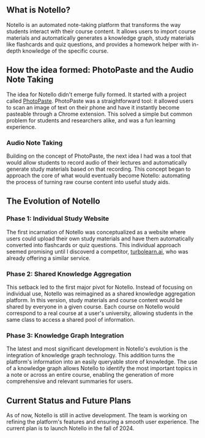 ## What is Notello?

Notello is an automated note-taking platform that transforms the way students interact with their course content. It allows users to import course materials and automatically generates a knowledge graph, study materials like flashcards and quiz questions, and provides a homework helper with in-depth knowledge of the specific course.

## How the idea formed: PhotoPaste and the Audio Note Taking

The idea for Notello didn't emerge fully formed. It started with a project called [PhotoPaste](https://www.aidangollan.com/projects/12). PhotoPaste was a straightforward tool: it allowed users to scan an image of text on their phone and have it instantly become pasteable through a Chrome extension. This solved a simple but common problem for students and researchers alike, and was a fun learning experience.

### Audio Note Taking

Building on the concept of PhotoPaste, the next idea I had was a tool that would allow students to record audio of their lectures and automatically generate study materials based on that recording. This concept began to approach the core of what would eventually become Notello: automating the process of turning raw course content into useful study aids.

## The Evolution of Notello

### Phase 1: Individual Study Website

The first incarnation of Notello was conceptualized as a website where users could upload their own study materials and have them automatically converted into flashcards or quiz questions. This individual approach seemed promising until I discoverd a competitor, [turbolearn.ai](https://www.turbolearn.ai/), who was already offering a similar service.

### Phase 2: Shared Knowledge Aggregation

This setback led to the first major pivot for Notello. Instead of focusing on individual use, Notello was reimagined as a shared knowledge aggregation platform. In this version, study materials and course content would be shared by everyone in a given course. Each course on Notello would correspond to a real course at a user's university, allowing students in the same class to access a shared pool of information.

### Phase 3: Knowledge Graph Integration

The latest and most significant development in Notello's evolution is the integration of knowledge graph technology. This addition turns the platform's information into an easily queryable store of knowledge. The use of a knowledge graph allows Notello to identify the most important topics in a note or across an entire course, enabling the generation of more comprehensive and relevant summaries for users.

## Current Status and Future Plans

As of now, Notello is still in active development. The team is working on refining the platform's features and ensuring a smooth user experience. The current plan is to launch Notello in the fall of 2024.